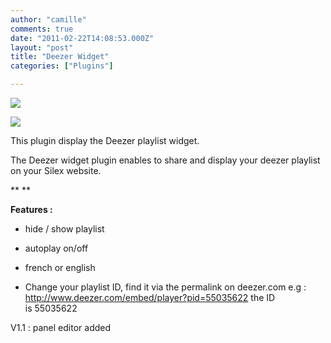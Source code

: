 ```yaml
---
author: "camille"
comments: true
date: "2011-02-22T14:08:53.000Z"
layout: "post"
title: "Deezer Widget"
categories: ["Plugins"]

---
```

![](https://www.silexlabs.org/wp-content/uploads/2011/02/plugin3.png)

[![](https://www.silexlabs.org/wp-content/uploads/2011/02/deezerwidgetexemple.jpg)](https://www.silexlabs.org/wp-content/uploads/2011/02/deezerwidgetexemple.jpg)

This plugin display the Deezer playlist widget.

The Deezer widget plugin enables to share and display your deezer playlist on your Silex website.

**
**

**Features :**




  * hide / show playlist


  * autoplay on/off


  * french or english


  * Change your playlist ID, find it via the permalink on deezer.com e.g : http://www.deezer.com/embed/player?pid=55035622 the ID is 55035622


V1.1 : panel editor added


